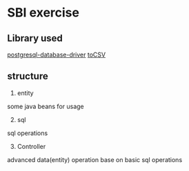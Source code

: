 # SBI exercise

## Library used

[postgresql-database-driver](postgresql-database-driver])
[toCSV](javacsv)


## structure

1. entity
 
some java beans for usage

2. sql

sql operations

3. Controller

advanced data(entity) operation base on basic sql operations


